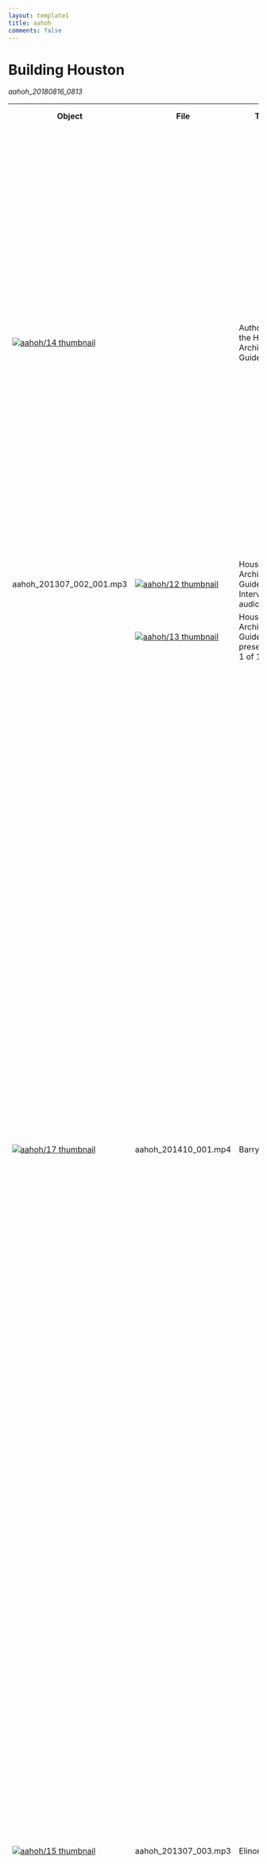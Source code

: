 ```yaml
---
layout: template1
title: aahoh
comments: false
---
```


# Building Houston
_aahoh_20180816_0813_

<table>
<tr>
<th>Object</th>
<th>File</th>
<th>Title</th>
<th>Alternate Title</th>
<th>Series Title</th>
<th>Creator</th>
<th>Contributor</th>
<th>Publisher</th>
<th>Date</th>
<th>Language</th>
<th>Description</th>
<th>Subject</th>
<th>Place</th>
<th>Time Period</th>
<th>Genre</th>
<th>Format</th>
<th>Type</th>
<th>Extent</th>
<th>Collection</th>
<th>Identifier</th>
<th>ArchivesSpace URI</th>
<th>Donor</th>
<th>Rights</th>
<th>Access Rights</th>
<th>Note</th>
</tr>
<tr>
<td><a href="http://digital.lib.uh.edu/collection/aahoh/item/14"><img src="http://digital.lib.uh.edu/contentdm/image/thumbnail/aahoh/14" alt="aahoh/14 thumbnail" /></a></td>
<td></td>
<td>Authors of the Houston Architectural Guide</td>
<td style="background-color: #e6e6e6"></td>
<td style="background-color: #e6e6e6"></td>
<td>
<ul>
<li>Fox, Stephen, 1950-</li>
<li>Moorhead, Gerald</li>
<li>Bradley, Barrie Scardino, 1945-</li>
<li>AIAH Houston</li>
<li>Minor, Craig</li>
<li>Bienvenue, Rusty</li>
</ul>
</td>
<td style="background-color: #e6e6e6"></td>
<td style="background-color: #e6e6e6"></td>
<td>2013-06-14</td>
<td>eng</td>
<td>AIA Houston's Executive Director Rusty Bienvenue hosts a conversation followed by a question and answer with the principal authors involved in publishing the 3rd Edition of the Houston Architectural Guide.</td>
<td>
<ul>
<li>Editing</li>
<li>Library materials--Digitization</li>
<li>Bookbinding</li>
<li>Photographs</li>
<li>Maps</li>
<li>Tours</li>
<li>Buildings--Texas</li>
<li>Buildings--England</li>
<li>History--Sources</li>
<li>Architectural guide mobile application</li>
<li>Missions of Espada, San Antonio</li>
<li>Research methods</li>
<li>Papademetriou, Peter C.</li>
<li>Society of Architectural Historians</li>
<li>Pevsner, Nikolaus, 1902-1983</li>
<li>Fox, Stephen, 1950-</li>
<li>Moorhead, Gerald</li>
<li>Bradley, Barrie Scardino, 1945-</li>
<li>Minor, Craig</li>
<li>Bienvenue, Rusty</li>
<li>Tempietto Zeni</li>
</ul>
</td>
<td style="background-color: #e6e6e6"></td>
<td style="background-color: #e6e6e6"></td>
<td>
<ul>
<li>interviews</li>
<li>presentation copies</li>
<li>interviews</li>
<li>presentation copies</li>
</ul>
</td>
<td style="background-color: #e6e6e6"></td>
<td>
<ul>
<li>Sound</li>
<li>Image</li>
<li>Sound</li>
<li>Image</li>
</ul>
</td>
<td style="background-color: #e6e6e6"></td>
<td>
<ul>
<li>William R. Jenkins Architecture and Art Library</li>
<li>Building Houston, An Oral History Project</li>
</ul>
</td>
<td>Authors_20130508</td>
<td style="background-color: #e6e6e6"></td>
<td style="background-color: #e6e6e6"></td>
<td>Educational use only, no other permissions given. Copyright to this resource is held by the content creator, author, artist or other entity, and is provided here for educational purposes only. It may not be reproduced or distributed in any format without written permission of the copyright owner. For more information please see UH Digital Library Fair Use policy on the UH Digital Library About page.</td>
<td style="background-color: #e6e6e6"></td>
<td style="background-color: #e6e6e6"></td>
</tr>
<tr>
<td>aahoh_201307_002_001.mp3</td>
<td><a href="http://digital.lib.uh.edu/collection/aahoh/item/14/show/12"><img src="http://digital.lib.uh.edu/contentdm/image/thumbnail/aahoh/12" alt="aahoh/12 thumbnail" /></a></td>
<td>Houston Architecural Guide Interview audio, 1 of 1</td>
<td style="background-color: #e6e6e6"></td>
<td style="background-color: #e6e6e6"></td>
<td style="background-color: #e6e6e6"></td>
<td style="background-color: #e6e6e6"></td>
<td style="background-color: #e6e6e6"></td>
<td style="background-color: #e6e6e6"></td>
<td style="background-color: #e6e6e6"></td>
<td style="background-color: #e6e6e6"></td>
<td style="background-color: #e6e6e6"></td>
<td style="background-color: #e6e6e6"></td>
<td style="background-color: #e6e6e6"></td>
<td>interviews</td>
<td style="background-color: #e6e6e6"></td>
<td>Sound</td>
<td style="background-color: #e6e6e6"></td>
<td style="background-color: #e6e6e6"></td>
<td style="background-color: #e6e6e6"></td>
<td style="background-color: #e6e6e6"></td>
<td style="background-color: #e6e6e6"></td>
<td style="background-color: #e6e6e6"></td>
<td style="background-color: #e6e6e6"></td>
<td style="background-color: #e6e6e6"></td>
</tr>
<tr>
<td></td>
<td><a href="http://digital.lib.uh.edu/collection/aahoh/item/14/show/13"><img src="http://digital.lib.uh.edu/contentdm/image/thumbnail/aahoh/13" alt="aahoh/13 thumbnail" /></a></td>
<td>Houston Architecture Guide presentation, 1 of 1</td>
<td style="background-color: #e6e6e6"></td>
<td style="background-color: #e6e6e6"></td>
<td style="background-color: #e6e6e6"></td>
<td style="background-color: #e6e6e6"></td>
<td style="background-color: #e6e6e6"></td>
<td style="background-color: #e6e6e6"></td>
<td style="background-color: #e6e6e6"></td>
<td style="background-color: #e6e6e6"></td>
<td style="background-color: #e6e6e6"></td>
<td style="background-color: #e6e6e6"></td>
<td style="background-color: #e6e6e6"></td>
<td>presentation copies</td>
<td style="background-color: #e6e6e6"></td>
<td>Image</td>
<td style="background-color: #e6e6e6"></td>
<td style="background-color: #e6e6e6"></td>
<td style="background-color: #e6e6e6"></td>
<td style="background-color: #e6e6e6"></td>
<td style="background-color: #e6e6e6"></td>
<td style="background-color: #e6e6e6"></td>
<td style="background-color: #e6e6e6"></td>
<td style="background-color: #e6e6e6"></td>
</tr>
<tr>
<td><a href="http://digital.lib.uh.edu/collection/aahoh/item/17"><img src="http://digital.lib.uh.edu/contentdm/image/thumbnail/aahoh/17" alt="aahoh/17 thumbnail" /></a></td>
<td>aahoh_201410_001.mp4</td>
<td>Barry Moore</td>
<td style="background-color: #e6e6e6"></td>
<td style="background-color: #e6e6e6"></td>
<td>
<ul>
<li>Moore, Barry, F.A.I.A.</li>
<li>Homeyer, Paul</li>
<li>AIAH Houston</li>
</ul>
</td>
<td style="background-color: #e6e6e6"></td>
<td style="background-color: #e6e6e6"></td>
<td>2014-07-04</td>
<td>eng</td>
<td>Paul Homeyer interviews Barry Moore, who discusses his career in Houston and his father, Harvin Moore.</td>
<td>
<ul>
<li>Historic preservation</li>
<li>Architecture</li>
<li>Kellum-Noble house</li>
<li>Rice Memorial Chapel</li>
<li>Education</li>
<li>Teaching</li>
<li>Moores School of Music Building</li>
<li>Hardcopy</li>
<li>InnerView Magazine</li>
<li>Houston Press</li>
<li>Houson Chronicle</li>
<li>The Orange Show</li>
<li>KIPP Public Charter Schools</li>
<li>Julia Ideson Building</li>
<li>Architecture Center</li>
<li>Houston Metropolitan Research Center</li>
<li>Moore, Harvin C., 1905-</li>
<li>Rice University. School of Architecture</li>
<li>Harris County Heritage Society</li>
<li>American Institute of Architecture</li>
<li>Peterson, Charles E. (Charles Emil), 1906-2004</li>
<li>Reeves, F. Blair, 1922-</li>
<li>Historic American Building Survey (San Francisco, Calif.)</li>
<li>Briscoe, Birdsall</li>
<li>Staub, John F., 1892-1981</li>
<li>Kamrath, Karl, 1911-1988</li>
<li>Mackie, Frederick J.</li>
<li>Rice University</li>
<li>Space Center Houston: University of Pennsylvania</li>
<li>University of California, Berkeley</li>
<li>Eckbo, Garrett</li>
<li>Barnstone, Howard</li>
<li>High School for the Performing and Visual Arts (Houston, Tex.)</li>
<li>Moores Opera Center</li>
<li>Mod, Anna</li>
<li>University of Texas Medical Branch at Galveston</li>
<li>Woodcock, David G.</li>
<li>Interior Design Association</li>
<li>Becnel, Veronica Nia Dorian (1949-1990)</li>
<li>Lloyd, Hermon</li>
<li>Lloyd & Morgan</li>
<li>Golemon, Albert</li>
<li>Barry Moore Architects</li>
<li>Denny Ray and Wines Associates</li>
<li>Ray and Hollington Architects: Denny, Ruth</li>
<li>Cavitt McKnight Weymouth Inc.</li>
<li>Cullen Performance Hall</li>
<li>Pleas Doyle Associates</li>
<li>The Mathes Group</li>
<li>Kreymer, Karol</li>
<li>Rose, Howard</li>
<li>Jennings, Richard</li>
<li>Sikes Jennings Kelly & Brewer</li>
<li>Crawford, Sam</li>
<li>Moore, Chris</li>
<li>Ortiz, Ruth</li>
<li>Furr, Jim</li>
<li>Jenninges, Sikesl Brewer, Ben</li>
</ul>
</td>
<td>
<ul>
<li>The Woodlands, Texas</li>
<li>Houston, Texas</li>
<li>Japan</li>
</ul>
</td>
<td style="background-color: #e6e6e6"></td>
<td>interviews</td>
<td style="background-color: #e6e6e6"></td>
<td>Moving Image</td>
<td style="background-color: #e6e6e6"></td>
<td>
<ul>
<li>William R. Jenkins Architecture and Art Library</li>
<li>Building Houston, An Oral History Project</li>
</ul>
</td>
<td>aahoh_201410_001</td>
<td style="background-color: #e6e6e6"></td>
<td style="background-color: #e6e6e6"></td>
<td>Educational use only, no other permissions given. Copyright to this resource is held by the content creator, author, artist or other entity, and is provided here for educational purposes only. It may not be reproduced or distributed in any format without written permission of the copyright owner. For more information please see UH Digital Library Fair Use policy on the UH Digital Library About page.</td>
<td style="background-color: #e6e6e6"></td>
<td style="background-color: #e6e6e6"></td>
</tr>
<tr>
<td><a href="http://digital.lib.uh.edu/collection/aahoh/item/15"><img src="http://digital.lib.uh.edu/contentdm/image/thumbnail/aahoh/15" alt="aahoh/15 thumbnail" /></a></td>
<td>aahoh_201307_003.mp3</td>
<td>Elinor Evans</td>
<td style="background-color: #e6e6e6"></td>
<td style="background-color: #e6e6e6"></td>
<td>
<ul>
<li>Samuels, Danny M., 1947-</li>
<li>Essinger, Catherine</li>
<li>AIAH Houston</li>
<li>Evans, Elinor</li>
</ul>
</td>
<td style="background-color: #e6e6e6"></td>
<td style="background-color: #e6e6e6"></td>
<td>2013-06-20</td>
<td>eng</td>
<td>Former Rice student Danny Sammuels interviews Elinor Evans. Evans discusses her background, teaching career, classroom technique and influences as well as her parallel career as an artist.</td>
<td>
<ul>
<li>Architecture</li>
<li>Teaching</li>
<li>Classroom management</li>
<li>Oklahoma State University</li>
<li>Chouinard Art Institute (Los Angeles, Calif.)</li>
<li>University of Illinois at Urbana-Champaign</li>
<li>Rice University</li>
<li>Caudill, William</li>
<li>Yale University</li>
<li>Albers, Josef</li>
<li>Kahn, Louis I., 1901-1974</li>
<li>Johnson, Philip, 1906-2005</li>
<li>Schorre, Charles</li>
<li>Barnstone, Howard</li>
<li>Cimarron Valley Ranch, Oklahoma</li>
<li>Glass House</li>
<li>Evans, Elinor</li>
</ul>
</td>
<td>Bartlesville, Oklahoma</td>
<td style="background-color: #e6e6e6"></td>
<td>interviews</td>
<td style="background-color: #e6e6e6"></td>
<td>Sound</td>
<td style="background-color: #e6e6e6"></td>
<td>
<ul>
<li>William R. Jenkins Architecture and Art Library</li>
<li>Building Houston, An Oral History Project</li>
</ul>
</td>
<td>Evans_20130620</td>
<td style="background-color: #e6e6e6"></td>
<td style="background-color: #e6e6e6"></td>
<td>Educational use only, no other permissions given. Copyright to this resource is held by the content creator, author, artist or other entity, and is provided here for educational purposes only. It may not be reproduced or distributed in any format without written permission of the copyright owner. For more information please see UH Digital Library Fair Use policy on the UH Digital Library About page.</td>
<td style="background-color: #e6e6e6"></td>
<td style="background-color: #e6e6e6"></td>
</tr>
<tr>
<td><a href="http://digital.lib.uh.edu/collection/aahoh/item/5"><img src="http://digital.lib.uh.edu/contentdm/image/thumbnail/aahoh/5" alt="aahoh/5 thumbnail" /></a></td>
<td></td>
<td>Eugene Aubry</td>
<td style="background-color: #e6e6e6"></td>
<td style="background-color: #e6e6e6"></td>
<td>
<ul>
<li>Aubry, Eugene, 1935-</li>
<li>Essinger, Catherine</li>
<li>AIAH Houston</li>
</ul>
</td>
<td style="background-color: #e6e6e6"></td>
<td style="background-color: #e6e6e6"></td>
<td>2012-10-30</td>
<td>eng</td>
<td>Eugene Aubry interviewed by Catherine Essinger.  Aubry discusses his influences growing up in Galveston, his architectural practice, a partnership with S. I. Morris and with Howard Barnstone, and select projects.</td>
<td>
<ul>
<li>Architecture</li>
<li>Architectural firms</li>
<li>Tin houses</li>
<li>Tin movement</li>
<li>Aubry, Eugene, 1935-</li>
<li>Essinger, Catherine</li>
<li>Rothko Chapel (Houston, Tex.)</li>
<li>Transco Tower (Houston, Tex.)</li>
<li>Clayton, Nick</li>
<li>University of Houston</li>
<li>Barnstone, Howard</li>
<li>Menil, John de</li>
<li>Menil, Dominique de</li>
<li>Morris, S. I.</li>
<li>Rice University. Media Center</li>
<li>Pei, I. M., 1917-</li>
<li>Colaco, Joseph P.</li>
<li>Mashburn, Joe</li>
<li>Cartier-Bresson, Henri, 1908-2004</li>
<li>Stoller, Ezra</li>
<li>Swan, Simone</li>
<li>Gehry, Frank O., 1929-</li>
<li>Johnson, Philip, 1906-2005</li>
<li>Rice University</li>
<li>Contemporary Arts Museum</li>
<li>Burgee, John, 1933-</li>
<li>Wortham Theater Center</li>
<li>Glassell School of Art</li>
<li>Barbara Fendrick Gallery</li>
<li>Paley, Albert</li>
<li>Holmes, Ann</li>
<li>Nevelson, Louise, 1899-1988</li>
<li>Ball High School, Galveston, Texas</li>
<li>Zwiener, Charles</li>
<li>Keeland, Burdette</li>
<li>Palmer, Don</li>
<li>Rosenburg, Adrian</li>
<li>Bolton, Preston</li>
<li>Neuhaus, Hugo</li>
<li>Manley, John</li>
<li>de Menil house</li>
<li>Bellows, Warren</li>
<li>Rice University Art Barn</li>
<li>Garrett, Pete Ed</li>
<li>Harris Co. Center for the Retarded</li>
<li>Denny Kempner House</li>
<li>Vassar Place Apartments</li>
<li>Roy Avenue Townhouses</li>
<li>Awty International School</li>
<li>Central Public Library</li>
<li>Hennington, David M.</li>
<li>Walsh, Sally</li>
<li>Julia B. Ideson Library</li>
<li>Claes Oldenburg Geometric Mouse</li>
<li>Columbia Central Library</li>
<li>Selby (Florida) Library</li>
<li>Jenkins, William (Bill)</li>
<li>Adler, Gail F.</li>
<li>Adler, Louis</li>
<li>Masterson, Harry</li>
<li>Wortham, Rusty Cizik, Robert (Bob)</li>
<li>Esperson Building</li>
<li>Daniels, Myra Janco</li>
<li>Naples Philharmonic Center for the Arts</li>
<li>Artis-Naples</li>
</ul>
</td>
<td>Galveston, Texas</td>
<td style="background-color: #e6e6e6"></td>
<td>interviews</td>
<td style="background-color: #e6e6e6"></td>
<td>Sound</td>
<td style="background-color: #e6e6e6"></td>
<td>
<ul>
<li>William R. Jenkins Architecture and Art Library</li>
<li>Building Houston, An Oral History Project</li>
</ul>
</td>
<td>Aubry_20131030</td>
<td style="background-color: #e6e6e6"></td>
<td style="background-color: #e6e6e6"></td>
<td>Educational use only, no other permissions given. Copyright to this resource is held by the content creator, author, artist or other entity, and is provided here for educational purposes only. It may not be reproduced or distributed in any format without written permission of the copyright owner. For more information please see UH Digital Library Fair Use policy on the UH Digital Library About page.</td>
<td style="background-color: #e6e6e6"></td>
<td style="background-color: #e6e6e6"></td>
</tr>
<tr>
<td>aahoh_201307_008_001.mp3</td>
<td><a href="http://digital.lib.uh.edu/collection/aahoh/item/5/show/3"><img src="http://digital.lib.uh.edu/contentdm/image/thumbnail/aahoh/3" alt="aahoh/3 thumbnail" /></a></td>
<td>Aubry audio, 1 of 2</td>
<td style="background-color: #e6e6e6"></td>
<td style="background-color: #e6e6e6"></td>
<td style="background-color: #e6e6e6"></td>
<td style="background-color: #e6e6e6"></td>
<td style="background-color: #e6e6e6"></td>
<td style="background-color: #e6e6e6"></td>
<td style="background-color: #e6e6e6"></td>
<td style="background-color: #e6e6e6"></td>
<td style="background-color: #e6e6e6"></td>
<td style="background-color: #e6e6e6"></td>
<td style="background-color: #e6e6e6"></td>
<td style="background-color: #e6e6e6"></td>
<td style="background-color: #e6e6e6"></td>
<td style="background-color: #e6e6e6"></td>
<td style="background-color: #e6e6e6"></td>
<td style="background-color: #e6e6e6"></td>
<td style="background-color: #e6e6e6"></td>
<td style="background-color: #e6e6e6"></td>
<td style="background-color: #e6e6e6"></td>
<td style="background-color: #e6e6e6"></td>
<td style="background-color: #e6e6e6"></td>
<td style="background-color: #e6e6e6"></td>
</tr>
<tr>
<td>aahoh_201307_008_002.mp3</td>
<td><a href="http://digital.lib.uh.edu/collection/aahoh/item/5/show/4"><img src="http://digital.lib.uh.edu/contentdm/image/thumbnail/aahoh/4" alt="aahoh/4 thumbnail" /></a></td>
<td>Aubry audio, 2 of 2</td>
<td style="background-color: #e6e6e6"></td>
<td style="background-color: #e6e6e6"></td>
<td style="background-color: #e6e6e6"></td>
<td style="background-color: #e6e6e6"></td>
<td style="background-color: #e6e6e6"></td>
<td style="background-color: #e6e6e6"></td>
<td style="background-color: #e6e6e6"></td>
<td style="background-color: #e6e6e6"></td>
<td style="background-color: #e6e6e6"></td>
<td style="background-color: #e6e6e6"></td>
<td style="background-color: #e6e6e6"></td>
<td style="background-color: #e6e6e6"></td>
<td style="background-color: #e6e6e6"></td>
<td style="background-color: #e6e6e6"></td>
<td style="background-color: #e6e6e6"></td>
<td style="background-color: #e6e6e6"></td>
<td style="background-color: #e6e6e6"></td>
<td style="background-color: #e6e6e6"></td>
<td style="background-color: #e6e6e6"></td>
<td style="background-color: #e6e6e6"></td>
<td style="background-color: #e6e6e6"></td>
<td style="background-color: #e6e6e6"></td>
</tr>
<tr>
<th>Object</th>
<th>File</th>
<th>Title</th>
<th>Alternate Title</th>
<th>Series Title</th>
<th>Creator</th>
<th>Contributor</th>
<th>Publisher</th>
<th>Date</th>
<th>Language</th>
<th>Description</th>
<th>Subject</th>
<th>Place</th>
<th>Time Period</th>
<th>Genre</th>
<th>Format</th>
<th>Type</th>
<th>Extent</th>
<th>Collection</th>
<th>Identifier</th>
<th>ArchivesSpace URI</th>
<th>Donor</th>
<th>Rights</th>
<th>Access Rights</th>
<th>Note</th>
</tr>
<tr>
<td><a href="http://digital.lib.uh.edu/collection/aahoh/item/6"><img src="http://digital.lib.uh.edu/contentdm/image/thumbnail/aahoh/6" alt="aahoh/6 thumbnail" /></a></td>
<td>aahoh_201307_001.mp3</td>
<td>Gerald Hines</td>
<td style="background-color: #e6e6e6"></td>
<td style="background-color: #e6e6e6"></td>
<td>
<ul>
<li>Muñoz, Jorge</li>
<li>Hines, Gerald D.</li>
<li>AIAH Houston</li>
</ul>
</td>
<td style="background-color: #e6e6e6"></td>
<td style="background-color: #e6e6e6"></td>
<td>2013-05-01</td>
<td>eng</td>
<td>Gerald Hines interviewed by Jorge Muñoz, principal partner of Muñoz and Albin Architecture and Planning. Hines discusses his background as an engineer, his career as a developer, his work with leading architects, building materials and finishes, and select development projects.</td>
<td>
<ul>
<li>Architectural firms</li>
<li>Engineering--United States</li>
<li>Buildings--Texas</li>
<li>Architecture, Postmodern</li>
<li>Tour Hines (Paris, France)</li>
<li>Texas Engineering</li>
<li>Muñoz, Jorge</li>
<li>Hines, Gerald D.</li>
<li>Burns, Arthur</li>
<li>Rolfe, Walter, 1880-1944</li>
<li>Johnson, Philip, 1906-2005</li>
<li>Graham, Bruce, 1925-2010</li>
<li>Kerr, Baine, 1946-</li>
<li>Burgee, John, 1933-</li>
<li>Marcus, Stanley, 1905-2002</li>
<li>Obata, Gyo, 1923-</li>
<li>Hellmuth, Obata & Kassabaum</li>
<li>Marcus, Stanley, 1905-2002</li>
<li>Obata, Gyo, 1923-</li>
<li>Hellmuth, Obata & Kassabaum</li>
<li>Houston Galleria (Shopping center)</li>
<li>Transco Tower (Houston, Tex.)</li>
<li>Bowen, Jack (William Jackson), 1922-2011</li>
<li>Transco Energy Company</li>
<li>Hines, Laura</li>
<li>Skidmore, Owings & Merrill</li>
<li>Taylor, Harwood</li>
<li>Neuhas and Taylor</li>
<li>Hines, Jeff</li>
<li>Hines, Trevor</li>
<li>One Shell Plaza</li>
<li>Penzoil Tower</li>
<li>Post Oak Central</li>
<li>Waterwall</li>
<li>BG Group Place, Houston, Texas</li>
<li>CityCenterDC, Washington D.C.</li>
<li>EDF Tower, Paris, France</li>
</ul>
</td>
<td style="background-color: #e6e6e6"></td>
<td style="background-color: #e6e6e6"></td>
<td>interviews</td>
<td style="background-color: #e6e6e6"></td>
<td>Sound</td>
<td style="background-color: #e6e6e6"></td>
<td>
<ul>
<li>William R. Jenkins Architecture and Art Library</li>
<li>Building Houston, An Oral History Project</li>
</ul>
</td>
<td>Hines_20130422</td>
<td style="background-color: #e6e6e6"></td>
<td style="background-color: #e6e6e6"></td>
<td>Educational use only, no other permissions given. Copyright to this resource is held by the content creator, author, artist or other entity, and is provided here for educational purposes only. It may not be reproduced or distributed in any format without written permission of the copyright owner. For more information please see UH Digital Library Fair Use policy on the UH Digital Library About page.</td>
<td style="background-color: #e6e6e6"></td>
<td style="background-color: #e6e6e6"></td>
</tr>
<tr>
<td><a href="http://digital.lib.uh.edu/collection/aahoh/item/61"><img src="http://digital.lib.uh.edu/contentdm/image/thumbnail/aahoh/61" alt="aahoh/61 thumbnail" /></a></td>
<td></td>
<td>Hermon Lloyd</td>
<td style="background-color: #e6e6e6"></td>
<td style="background-color: #e6e6e6"></td>
<td>
<ul>
<li>AIAH Houston</li>
<li>Rick, Robert</li>
</ul>
</td>
<td style="background-color: #e6e6e6"></td>
<td style="background-color: #e6e6e6"></td>
<td>1981-08-19</td>
<td>eng</td>
<td>Architect Hermon Lloyd discusses his life and career in Houston, TX. Hermon Lloyd interviewed by Robert Rick.</td>
<td>
<ul>
<li>Postmodernism</li>
<li>Rice University. School of Architecture</li>
<li>Watkin, William Ward, 1886-1952</li>
<li>Foley's (Firm)</li>
<li>Kinkaid School</li>
<li>Bowen, Alma</li>
<li>Hooten, Claude</li>
<li>Arrants, Edward B.</li>
<li>Brown, Charles Lowman</li>
<li>Harvin C. Moore & Hermon Lloyd (Firm)</li>
<li>Clifton Moore House (Lakeside Country Club building)</li>
<li>Eastern States Petroleum Company Refinery</li>
<li>Morgan, W.B.</li>
<li>Hermon Lloyd & W.B. Morgan (Firm)</li>
<li>Straus-Frank Company Building</li>
<li>Rice Stadium</li>
<li>Melrose Building</li>
<li>American General Building</li>
<li>Staus, William</li>
<li>Straus, Carol</li>
</ul>
</td>
<td>
<ul>
<li>Houston, Texas</li>
<li>Fairview Street (Houston, Tex.)</li>
<li>Montrose (Houston, Tex.)</li>
</ul>
</td>
<td style="background-color: #e6e6e6"></td>
<td>interviews</td>
<td style="background-color: #e6e6e6"></td>
<td>
<ul>
<li>Sound</li>
<li>Text</li>
</ul>
</td>
<td style="background-color: #e6e6e6"></td>
<td>
<ul>
<li>William R. Jenkins Architecture and Art Library</li>
<li>Building Houston, An Oral History Project</li>
</ul>
</td>
<td style="background-color: #e6e6e6"></td>
<td style="background-color: #e6e6e6"></td>
<td style="background-color: #e6e6e6"></td>
<td>Educational use only, no other permissions given. Copyright to this resource is held by the content creator, author, artist or other entity, and is provided here for educational purposes only. It may not be reproduced or distributed in any format without written permission of the copyright owner. For more information please see UH Digital Library Fair Use policy on the UH Digital Library About page.</td>
<td style="background-color: #e6e6e6"></td>
<td style="background-color: #e6e6e6"></td>
</tr>
<tr>
<td>aahoh_201703_002_001.mp3</td>
<td><a href="http://digital.lib.uh.edu/collection/aahoh/item/61/show/59"><img src="http://digital.lib.uh.edu/contentdm/image/thumbnail/aahoh/59" alt="aahoh/59 thumbnail" /></a></td>
<td>Lloyd audio, 1 of 1</td>
<td style="background-color: #e6e6e6"></td>
<td style="background-color: #e6e6e6"></td>
<td style="background-color: #e6e6e6"></td>
<td style="background-color: #e6e6e6"></td>
<td style="background-color: #e6e6e6"></td>
<td style="background-color: #e6e6e6"></td>
<td style="background-color: #e6e6e6"></td>
<td style="background-color: #e6e6e6"></td>
<td style="background-color: #e6e6e6"></td>
<td style="background-color: #e6e6e6"></td>
<td style="background-color: #e6e6e6"></td>
<td style="background-color: #e6e6e6"></td>
<td style="background-color: #e6e6e6"></td>
<td style="background-color: #e6e6e6"></td>
<td style="background-color: #e6e6e6"></td>
<td style="background-color: #e6e6e6"></td>
<td style="background-color: #e6e6e6"></td>
<td style="background-color: #e6e6e6"></td>
<td style="background-color: #e6e6e6"></td>
<td style="background-color: #e6e6e6"></td>
<td style="background-color: #e6e6e6"></td>
<td style="background-color: #e6e6e6"></td>
</tr>
<tr>
<td></td>
<td><a href="http://digital.lib.uh.edu/collection/aahoh/item/61/show/60"><img src="http://digital.lib.uh.edu/contentdm/image/thumbnail/aahoh/60" alt="aahoh/60 thumbnail" /></a></td>
<td>Lloyd transcript, 1 of 1</td>
<td style="background-color: #e6e6e6"></td>
<td style="background-color: #e6e6e6"></td>
<td style="background-color: #e6e6e6"></td>
<td style="background-color: #e6e6e6"></td>
<td style="background-color: #e6e6e6"></td>
<td style="background-color: #e6e6e6"></td>
<td style="background-color: #e6e6e6"></td>
<td style="background-color: #e6e6e6"></td>
<td style="background-color: #e6e6e6"></td>
<td style="background-color: #e6e6e6"></td>
<td style="background-color: #e6e6e6"></td>
<td style="background-color: #e6e6e6"></td>
<td style="background-color: #e6e6e6"></td>
<td style="background-color: #e6e6e6"></td>
<td style="background-color: #e6e6e6"></td>
<td style="background-color: #e6e6e6"></td>
<td style="background-color: #e6e6e6"></td>
<td style="background-color: #e6e6e6"></td>
<td style="background-color: #e6e6e6"></td>
<td style="background-color: #e6e6e6"></td>
<td style="background-color: #e6e6e6"></td>
<td style="background-color: #e6e6e6"></td>
</tr>
<tr>
<td><a href="http://digital.lib.uh.edu/collection/aahoh/item/16"><img src="http://digital.lib.uh.edu/contentdm/image/thumbnail/aahoh/16" alt="aahoh/16 thumbnail" /></a></td>
<td>aahoh_201411_001.mp4</td>
<td>Joe Colaco</td>
<td style="background-color: #e6e6e6"></td>
<td style="background-color: #e6e6e6"></td>
<td>
<ul>
<li>Colaco, Joseph P.</li>
<li>Cantu, Jason</li>
<li>AIAH Houston</li>
</ul>
</td>
<td style="background-color: #e6e6e6"></td>
<td style="background-color: #e6e6e6"></td>
<td>2014-11-07</td>
<td>eng</td>
<td>Jason Cantu interviews Joe Colaco, who discusses his education, his work as a sctructural engineer, especially of high rise buildings, and his work as a full professor at the University of Houston College of Architecture.</td>
<td>
<ul>
<li>John Hancock Center (Chicago, Ill.)</li>
<li>Transportation</li>
<li>One Shell Plaza Building</li>
<li>Tube in tube construction</li>
<li>Penzoil Place</li>
<li>Texas Commerce Plaza</li>
<li>J. P. Morgan Chase Building</li>
<li>University of Illinois</li>
<li>Skidmore, Owings & Merrill</li>
<li>Hines, Gerald D.</li>
<li>Johnson, Philip, 1906-2005</li>
<li>University of Houston. College of Architecture</li>
<li>Illinois Institute of Technology. College of Architecture</li>
<li>Mies van der Rohe, Ludwig, 1886-1969</li>
<li>Pei, I. M., 1917-</li>
<li>Schnitzer, Kenneth L., 1929-</li>
<li>Crow, Trammell</li>
<li>Prudential Insurance Company of America</li>
<li>Khan, Faisal</li>
</ul>
</td>
<td>
<ul>
<li>Mumbai, India</li>
<li>Houston, Texas</li>
</ul>
</td>
<td style="background-color: #e6e6e6"></td>
<td>interviews</td>
<td style="background-color: #e6e6e6"></td>
<td>Moving Image</td>
<td style="background-color: #e6e6e6"></td>
<td>
<ul>
<li>William R. Jenkins Architecture and Art Library</li>
<li>Building Houston, An Oral History Project</li>
</ul>
</td>
<td>aahoh_201411_001</td>
<td style="background-color: #e6e6e6"></td>
<td style="background-color: #e6e6e6"></td>
<td>Educational use only, no other permissions given. Copyright to this resource is held by the content creator, author, artist or other entity, and is provided here for educational purposes only. It may not be reproduced or distributed in any format without written permission of the copyright owner. For more information please see UH Digital Library Fair Use policy on the UH Digital Library About page.</td>
<td style="background-color: #e6e6e6"></td>
<td style="background-color: #e6e6e6"></td>
</tr>
<tr>
<td><a href="http://digital.lib.uh.edu/collection/aahoh/item/23"><img src="http://digital.lib.uh.edu/contentdm/image/thumbnail/aahoh/23" alt="aahoh/23 thumbnail" /></a></td>
<td></td>
<td>John F. Staub</td>
<td style="background-color: #e6e6e6"></td>
<td style="background-color: #e6e6e6"></td>
<td>
<ul>
<li>Staub, John F., 1892-1981</li>
<li>AIAH Houston</li>
<li>Rick, Robert</li>
</ul>
</td>
<td style="background-color: #e6e6e6"></td>
<td style="background-color: #e6e6e6"></td>
<td style="background-color: #e6e6e6"></td>
<td>eng</td>
<td>John Staub discusses with Robert Rick  his influences  growing up, his architectural practice with a focus on his residential work and select comercial projects.</td>
<td>
<ul>
<li>Real estate investment</li>
<li>Cullen House (Houston, Tex.)</li>
<li>Crabb House (Houston, Tex.)</li>
<li>Farish House (Shadyside, Houston, Tex.)</li>
<li>Womack House (Shadyside, Houston, Tex.)</li>
<li>Neal House (Houston, Tex.)</li>
<li>Peterkin House (Houston, Tex.)</li>
<li>Vandenberge House (Victoria, Tex.)</li>
<li>Means House (Houston, Tex.)</li>
<li>Slick House (Terrell Hills, Tex.)</li>
<li>Dudley House (Houston, Tex.)</li>
<li>Welder House (Houston, Tex.)</li>
<li>Magnolia Hill (Olmos Park, Tex.)</li>
<li>The Architecture of John F. Staub</li>
<li>Federal Office Building and U.S. Courthouse (Houston, Tex.)</li>
<li>Mr. and Mrs. Jesse H. Jones Penthouse (Lamar Hotel, Houston, Tex.)</li>
<li>Moore, Harvin C., 1905-</li>
<li>Fondren Library</li>
<li>Texas Memorial Museum</li>
<li>Houston Country Club</li>
<li>Carter, Amon Giles, 1879-1955</li>
<li>Cullen, Hugh Roy, 1881-1957</li>
<li>Lindeberg, H. T. (Harrie Thomas), 1879-</li>
<li>Hamman, John, 1879-1966</li>
<li>Jones, Jesse H. (Jesse Holman), 1874-1956</li>
<li>Neal, J. Robert (James Robert), 1894-1939</li>
<li>Cret, Paul Philippe, 1876-1945</li>
<li>Urschel, Charles F., 1890-1970</li>
<li>Junior League of Houston</li>
<li>Briscoe, Birdsall Parmenas, 1876-1971</li>
<li>Thomas, Albert, 1898-1966</li>
<li>Hedrick, Wyatt Cephas, 1888-1964</li>
<li>Staub, Anna Cornelia Fanz</li>
<li>BarberMcMurry Architects (Knoxville, TN)</li>
<li>Rather, Thomas</li>
<li>Carter, Nenetta Wiess</li>
<li>Cullen, Lillie Cranz</li>
<li>Adler, Abraham M.</li>
<li>American Institute of Architects. Gulf State District</li>
<li>American Institute of Architects. Jury of Fellows</li>
<li>University of Texas at Austin. Architecture</li>
</ul>
</td>
<td>
<ul>
<li>Houston, Texas</li>
<li>Riverside Terrace</li>
<li>Shadyside, Houston, Tex.</li>
</ul>
</td>
<td style="background-color: #e6e6e6"></td>
<td>interviews</td>
<td style="background-color: #e6e6e6"></td>
<td>Sound</td>
<td style="background-color: #e6e6e6"></td>
<td>
<ul>
<li>William R. Jenkins Architecture and Art Library</li>
<li>Building Houston, An Oral History Project</li>
</ul>
</td>
<td style="background-color: #e6e6e6"></td>
<td style="background-color: #e6e6e6"></td>
<td style="background-color: #e6e6e6"></td>
<td>Educational use only, no other permissions given. Copyright to this resource is held by the content creator, author, artist or other entity, and is provided here for educational purposes only. It may not be reproduced or distributed in any format without written permission of the copyright owner. For more information please see UH Digital Library Fair Use policy on the UH Digital Library About page.</td>
<td style="background-color: #e6e6e6"></td>
<td style="background-color: #e6e6e6"></td>
</tr>
<tr>
<td>aahoh_201502_001_001.mp3</td>
<td><a href="http://digital.lib.uh.edu/collection/aahoh/item/23/show/21"><img src="http://digital.lib.uh.edu/contentdm/image/thumbnail/aahoh/21" alt="aahoh/21 thumbnail" /></a></td>
<td>Staub audio, 1 of 2</td>
<td style="background-color: #e6e6e6"></td>
<td style="background-color: #e6e6e6"></td>
<td style="background-color: #e6e6e6"></td>
<td style="background-color: #e6e6e6"></td>
<td style="background-color: #e6e6e6"></td>
<td style="background-color: #e6e6e6"></td>
<td style="background-color: #e6e6e6"></td>
<td style="background-color: #e6e6e6"></td>
<td style="background-color: #e6e6e6"></td>
<td style="background-color: #e6e6e6"></td>
<td style="background-color: #e6e6e6"></td>
<td style="background-color: #e6e6e6"></td>
<td style="background-color: #e6e6e6"></td>
<td style="background-color: #e6e6e6"></td>
<td style="background-color: #e6e6e6"></td>
<td style="background-color: #e6e6e6"></td>
<td style="background-color: #e6e6e6"></td>
<td style="background-color: #e6e6e6"></td>
<td style="background-color: #e6e6e6"></td>
<td style="background-color: #e6e6e6"></td>
<td style="background-color: #e6e6e6"></td>
<td style="background-color: #e6e6e6"></td>
</tr>
<tr>
<td>aahoh_201502_001_002.mp3</td>
<td><a href="http://digital.lib.uh.edu/collection/aahoh/item/23/show/22"><img src="http://digital.lib.uh.edu/contentdm/image/thumbnail/aahoh/22" alt="aahoh/22 thumbnail" /></a></td>
<td>Staub audio, 2 of 2</td>
<td style="background-color: #e6e6e6"></td>
<td style="background-color: #e6e6e6"></td>
<td style="background-color: #e6e6e6"></td>
<td style="background-color: #e6e6e6"></td>
<td style="background-color: #e6e6e6"></td>
<td style="background-color: #e6e6e6"></td>
<td style="background-color: #e6e6e6"></td>
<td style="background-color: #e6e6e6"></td>
<td style="background-color: #e6e6e6"></td>
<td style="background-color: #e6e6e6"></td>
<td style="background-color: #e6e6e6"></td>
<td style="background-color: #e6e6e6"></td>
<td style="background-color: #e6e6e6"></td>
<td style="background-color: #e6e6e6"></td>
<td style="background-color: #e6e6e6"></td>
<td style="background-color: #e6e6e6"></td>
<td style="background-color: #e6e6e6"></td>
<td style="background-color: #e6e6e6"></td>
<td style="background-color: #e6e6e6"></td>
<td style="background-color: #e6e6e6"></td>
<td style="background-color: #e6e6e6"></td>
<td style="background-color: #e6e6e6"></td>
</tr>
<tr>
<td></td>
<td><a href="http://digital.lib.uh.edu/collection/aahoh/item/23/show/64"><img src="http://digital.lib.uh.edu/contentdm/image/thumbnail/aahoh/64" alt="aahoh/64 thumbnail" /></a></td>
<td>Staub transcript, 1 of 1</td>
<td style="background-color: #e6e6e6"></td>
<td style="background-color: #e6e6e6"></td>
<td style="background-color: #e6e6e6"></td>
<td style="background-color: #e6e6e6"></td>
<td style="background-color: #e6e6e6"></td>
<td style="background-color: #e6e6e6"></td>
<td style="background-color: #e6e6e6"></td>
<td style="background-color: #e6e6e6"></td>
<td style="background-color: #e6e6e6"></td>
<td style="background-color: #e6e6e6"></td>
<td style="background-color: #e6e6e6"></td>
<td style="background-color: #e6e6e6"></td>
<td style="background-color: #e6e6e6"></td>
<td style="background-color: #e6e6e6"></td>
<td style="background-color: #e6e6e6"></td>
<td style="background-color: #e6e6e6"></td>
<td style="background-color: #e6e6e6"></td>
<td style="background-color: #e6e6e6"></td>
<td style="background-color: #e6e6e6"></td>
<td style="background-color: #e6e6e6"></td>
<td style="background-color: #e6e6e6"></td>
<td style="background-color: #e6e6e6"></td>
</tr>
<tr>
<td><a href="http://digital.lib.uh.edu/collection/aahoh/item/24"><img src="http://digital.lib.uh.edu/contentdm/image/thumbnail/aahoh/24" alt="aahoh/24 thumbnail" /></a></td>
<td>aahoh_201512_002.mp4</td>
<td>John Paukune</td>
<td style="background-color: #e6e6e6"></td>
<td style="background-color: #e6e6e6"></td>
<td>
<ul>
<li>Paukune, John</li>
<li>Goelzer, Kerry</li>
</ul>
</td>
<td style="background-color: #e6e6e6"></td>
<td style="background-color: #e6e6e6"></td>
<td>2015-06-26</td>
<td>eng</td>
<td>John Paukune discusses with Kerry Goelzer his architectural career, with major emphasis on the construction of the Astrodome.</td>
<td>
<ul>
<li>Astrodome (Houston, Tex.)</li>
<li>Structural design</li>
<li>Tellurometer</li>
<li>Ventilation</li>
<li>Shea Stadium (New York, N.Y.)</li>
<li>Daylighting</li>
<li>Synthetic sporting surfaces</li>
<li>Architectural acoustics</li>
<li>Construction industry--Management</li>
<li>Wilson Morris Crain and Anderson (Firm)</li>
<li>Hermon Lloyd & W.B. Morgan</li>
<li>The Astrodome: Building an American Spectacle</li>
<li>Moore, Walter P.</li>
<li>Rice University. School of Architecture</li>
<li>Hofheinz, Roy, 1912-1982</li>
<li>Houston Astros (Baseball team)</li>
<li>Houston Lighting & Power Company</li>
<li>Colaco, Joseph P.</li>
<li>Smith, Tal</li>
<li>Hedrick, Wyatt Cephas</li>
<li>Anderson, Ralph Alexander, Jr., 1923-1990</li>
<li>Paukune, John</li>
<li>Morris, S.I.</li>
<li>Wilson, F. Talbot</li>
<li>Crain, Bluford Walter, Jr.</li>
<li>Jones, Arthur Evans</li>
<li>Minchew, Robert J.</li>
<li>Naman, I.A.</li>
<li>George, Eugene</li>
</ul>
</td>
<td style="background-color: #e6e6e6"></td>
<td style="background-color: #e6e6e6"></td>
<td>interviews</td>
<td style="background-color: #e6e6e6"></td>
<td>Moving Image</td>
<td style="background-color: #e6e6e6"></td>
<td>
<ul>
<li>William R. Jenkins Architecture and Art Library</li>
<li>Building Houston, An Oral History Project</li>
</ul>
</td>
<td style="background-color: #e6e6e6"></td>
<td style="background-color: #e6e6e6"></td>
<td style="background-color: #e6e6e6"></td>
<td>Educational use only, no other permissions given. Copyright to this resource is held by the content creator, author, artist or other entity, and is provided here for educational purposes only. It may not be reproduced or distributed in any format without written permission of the copyright owner. For more information please see UH Digital Library Fair Use policy on the UH Digital Library About page.</td>
<td style="background-color: #e6e6e6"></td>
<td style="background-color: #e6e6e6"></td>
</tr>
<tr>
<th>Object</th>
<th>File</th>
<th>Title</th>
<th>Alternate Title</th>
<th>Series Title</th>
<th>Creator</th>
<th>Contributor</th>
<th>Publisher</th>
<th>Date</th>
<th>Language</th>
<th>Description</th>
<th>Subject</th>
<th>Place</th>
<th>Time Period</th>
<th>Genre</th>
<th>Format</th>
<th>Type</th>
<th>Extent</th>
<th>Collection</th>
<th>Identifier</th>
<th>ArchivesSpace URI</th>
<th>Donor</th>
<th>Rights</th>
<th>Access Rights</th>
<th>Note</th>
</tr>
<tr>
<td><a href="http://digital.lib.uh.edu/collection/aahoh/item/2"><img src="http://digital.lib.uh.edu/contentdm/image/thumbnail/aahoh/2" alt="aahoh/2 thumbnail" /></a></td>
<td></td>
<td>John Zemanek</td>
<td style="background-color: #e6e6e6"></td>
<td style="background-color: #e6e6e6"></td>
<td>
<ul>
<li>Zemanek, John</li>
<li>Peters, Patrick</li>
<li>Essinger, Catherine</li>
<li>AIAH Houston</li>
</ul>
</td>
<td style="background-color: #e6e6e6"></td>
<td style="background-color: #e6e6e6"></td>
<td>2013-05-20</td>
<td>eng</td>
<td>
<ul>
<li>John Zemanek interviewed by Patrick Peters and Catherine Essinger. Zemanek discusses his background. He mentions his residences at Pierce and Pierce</li>
<li>1723 Colquitt Street.</li>
<li>1117 Peden Street</li>
<li>and the corner of Bomar and Van Buren Street.</li>
</ul>
</td>
<td>
<ul>
<li>Architecture</li>
<li>Buildings--Texas</li>
<li>World War, 1939-1945</li>
<li>Korean War, 1950-1953</li>
<li>Astrodome (Houston, Tex.)</li>
<li>Architectural firms</li>
<li>Lend-Lease Act</li>
<li>Texas Society of Architects Award</li>
<li>Foley's Department Store Building, 1110 Main Street, Houston, Texas</li>
<li>Houston Lighting and Power Building</li>
<li>Progressive Architecture Magazine</li>
<li>Three H Service Center</li>
<li>Bordersville Center</li>
<li>Hope Youth Center</li>
<li>Design with Climate</li>
<li>Texas A & M University</li>
<li>University of Texas</li>
<li>Harvard University</li>
<li>Raymond, Antonin, 1888-1976</li>
<li>Perkins, G. Holmes (George Holmes)</li>
<li>Franzheim, Kenneth, 1890-1959</li>
<li>University of Houston</li>
<li>Wright, Frank Lloyd, 1867-1959</li>
<li>Caudill, William Wayne</li>
<li>Olgyay, Victor, 1910-</li>
<li>Zemanek, John</li>
<li>Peters, Patrick</li>
<li>Essinger, Catherine</li>
<li>Hermon Lloyd and W. B. Morgan</li>
<li>Buxton, Fred</li>
<li>Wilson, Morris, and Crane</li>
</ul>
</td>
<td>Karachi, Pakistan</td>
<td style="background-color: #e6e6e6"></td>
<td>interviews</td>
<td style="background-color: #e6e6e6"></td>
<td>Sound</td>
<td style="background-color: #e6e6e6"></td>
<td>
<ul>
<li>William R. Jenkins Architecture and Art Library</li>
<li>Building Houston, An Oral History Project</li>
</ul>
</td>
<td>Zemanek_20130520</td>
<td style="background-color: #e6e6e6"></td>
<td style="background-color: #e6e6e6"></td>
<td>Educational use only, no other permissions given. Copyright to this resource is held by the content creator, author, artist or other entity, and is provided here for educational purposes only. It may not be reproduced or distributed in any format without written permission of the copyright owner. For more information please see UH Digital Library Fair Use policy on the UH Digital Library About page.</td>
<td style="background-color: #e6e6e6"></td>
<td style="background-color: #e6e6e6"></td>
</tr>
<tr>
<td>aahoh_201307_004_001.mp3</td>
<td><a href="http://digital.lib.uh.edu/collection/aahoh/item/2/show/0"><img src="http://digital.lib.uh.edu/contentdm/image/thumbnail/aahoh/0" alt="aahoh/0 thumbnail" /></a></td>
<td>Zemanek audio, 1 of 2</td>
<td style="background-color: #e6e6e6"></td>
<td style="background-color: #e6e6e6"></td>
<td style="background-color: #e6e6e6"></td>
<td style="background-color: #e6e6e6"></td>
<td style="background-color: #e6e6e6"></td>
<td style="background-color: #e6e6e6"></td>
<td style="background-color: #e6e6e6"></td>
<td style="background-color: #e6e6e6"></td>
<td style="background-color: #e6e6e6"></td>
<td style="background-color: #e6e6e6"></td>
<td style="background-color: #e6e6e6"></td>
<td style="background-color: #e6e6e6"></td>
<td style="background-color: #e6e6e6"></td>
<td style="background-color: #e6e6e6"></td>
<td style="background-color: #e6e6e6"></td>
<td style="background-color: #e6e6e6"></td>
<td style="background-color: #e6e6e6"></td>
<td style="background-color: #e6e6e6"></td>
<td style="background-color: #e6e6e6"></td>
<td style="background-color: #e6e6e6"></td>
<td style="background-color: #e6e6e6"></td>
<td style="background-color: #e6e6e6"></td>
</tr>
<tr>
<td>aahoh_201307_004_002.mp3</td>
<td><a href="http://digital.lib.uh.edu/collection/aahoh/item/2/show/1"><img src="http://digital.lib.uh.edu/contentdm/image/thumbnail/aahoh/1" alt="aahoh/1 thumbnail" /></a></td>
<td>Zemanek audio, 2 of 2</td>
<td style="background-color: #e6e6e6"></td>
<td style="background-color: #e6e6e6"></td>
<td style="background-color: #e6e6e6"></td>
<td style="background-color: #e6e6e6"></td>
<td style="background-color: #e6e6e6"></td>
<td style="background-color: #e6e6e6"></td>
<td style="background-color: #e6e6e6"></td>
<td style="background-color: #e6e6e6"></td>
<td style="background-color: #e6e6e6"></td>
<td style="background-color: #e6e6e6"></td>
<td style="background-color: #e6e6e6"></td>
<td style="background-color: #e6e6e6"></td>
<td style="background-color: #e6e6e6"></td>
<td style="background-color: #e6e6e6"></td>
<td style="background-color: #e6e6e6"></td>
<td style="background-color: #e6e6e6"></td>
<td style="background-color: #e6e6e6"></td>
<td style="background-color: #e6e6e6"></td>
<td style="background-color: #e6e6e6"></td>
<td style="background-color: #e6e6e6"></td>
<td style="background-color: #e6e6e6"></td>
<td style="background-color: #e6e6e6"></td>
</tr>
<tr>
<td><a href="http://digital.lib.uh.edu/collection/aahoh/item/26"><img src="http://digital.lib.uh.edu/contentdm/image/thumbnail/aahoh/26" alt="aahoh/26 thumbnail" /></a></td>
<td>aahoh_201512_002.mp4</td>
<td>Joseph Mashburn</td>
<td style="background-color: #e6e6e6"></td>
<td style="background-color: #e6e6e6"></td>
<td>
<ul>
<li>Mashburn, Joe</li>
<li>Mod, Anna</li>
</ul>
</td>
<td style="background-color: #e6e6e6"></td>
<td style="background-color: #e6e6e6"></td>
<td>2015-06-25</td>
<td>eng</td>
<td>Joseph Mashburn discusses with Anna Mod his background, personal interests, professional practice and teaching.</td>
<td>
<ul>
<li>Student movements</li>
<li>Glass House (New Canaan, Conn.)</li>
<li>Architecture -- Study and teaching</li>
<li>Design</li>
<li>Career development</li>
<li>Architectural practice</li>
<li>Architecture -- Europe</li>
<li>Building X (University of Houston)</li>
<li>University of Houston.  College of Architecture. Honors Studio</li>
<li>Texas A&M University.  College of Architecture.  Graduate Design Program</li>
<li>Architecture -- Australia</li>
<li>South Coast Group</li>
<li>Margaret Austin Center (Chappell Hill, Tex.)</li>
<li>Long Skinny House With A Kink In It (College Station, Tex.)</li>
<li>University of Houston.  College of Architecture Building</li>
<li>Blueprint Ball</li>
<li>University of Houston  College of Architecture Hall of Fame</li>
<li>50 from 50</li>
<li>Mashburn, Joe</li>
<li>University of Houston. College of Architecture</li>
<li>Zemanek, John</li>
<li>Barnstone, Howard</li>
<li>Barthelme, Donald, 1907-1996</li>
<li>Jenkins, W. R. (William Robert), 1927-2015</li>
<li>Lord, Chip</li>
<li>Ant Farm (Design group)</li>
<li>Hodgetts, Craig</li>
<li>Virginia Polytechnic Institute and State University. School of Architecture + Design</li>
<li>Curtin University</li>
<li>Webb, Bruce, 1941-</li>
<li>Bohuslav, Dwayne G. (Dwayne Gregory)</li>
<li>Hadid, Zaha</li>
<li>Lovett, Lyle</li>
<li>Timme, Robert H.</li>
<li>American Institute of Architects. College of Fellows</li>
<li>Westbury (Houston, TX)</li>
<li>Keeland, Burdette</li>
<li>Johnson, Philip</li>
<li>Michels, Doug</li>
<li>Mashburn, Julia S.</li>
<li>Brune, Geoffrey</li>
<li>Hertzburger, Herman</li>
</ul>
</td>
<td style="background-color: #e6e6e6"></td>
<td style="background-color: #e6e6e6"></td>
<td>interviews</td>
<td style="background-color: #e6e6e6"></td>
<td>Moving Image</td>
<td style="background-color: #e6e6e6"></td>
<td>
<ul>
<li>William R. Jenkins Architecture and Art Library</li>
<li>Building Houston, An Oral History Project</li>
</ul>
</td>
<td style="background-color: #e6e6e6"></td>
<td style="background-color: #e6e6e6"></td>
<td style="background-color: #e6e6e6"></td>
<td>Educational use only, no other permissions given. Copyright to this resource is held by the content creator, author, artist or other entity, and is provided here for educational purposes only. It may not be reproduced or distributed in any format without written permission of the copyright owner. For more information please see UH Digital Library Fair Use policy on the UH Digital Library About page.</td>
<td style="background-color: #e6e6e6"></td>
<td style="background-color: #e6e6e6"></td>
</tr>
<tr>
<td><a href="http://digital.lib.uh.edu/collection/aahoh/item/42"><img src="http://digital.lib.uh.edu/contentdm/image/thumbnail/aahoh/42" alt="aahoh/42 thumbnail" /></a></td>
<td></td>
<td>Milton McGinty</td>
<td style="background-color: #e6e6e6"></td>
<td style="background-color: #e6e6e6"></td>
<td>
<ul>
<li>AIAH Houston</li>
<li>Rick, Robert</li>
</ul>
</td>
<td style="background-color: #e6e6e6"></td>
<td style="background-color: #e6e6e6"></td>
<td>1981-06-01</td>
<td>eng</td>
<td>Milton McGinty interviewed by Robert Rick.</td>
<td>
<ul>
<li>Urban transportation</li>
<li>City planning</li>
<li>Zoning law</li>
<li>Rice University. School of Architecture</li>
<li>Methodist Hospital (Houston, Tex.)</li>
<li>Houston City Planning Commission</li>
<li>Sullivan, Maurice Joseph, 1884-1961</li>
<li>McGinty, Milton B., Jr.</li>
<li>Dixon, Sam H., Jr.</li>
<li>St. Joseph Hospital Nurses' Home</li>
<li>Staub & Rather</li>
<li>Nunn, Stayton</li>
<li>Stayton Nunn-Milton McGinty (firm)</li>
<li>Rice Stadium</li>
<li>Humble Oil & Refining Co.</li>
<li>McGinty, B. Burke</li>
<li>McGinty, John M.</li>
<li>McGinty, Milton B., Jr.</li>
<li>Hooten, Claude</li>
<li>Campbell, J. I.</li>
</ul>
</td>
<td>Houston, Texas</td>
<td style="background-color: #e6e6e6"></td>
<td>interviews</td>
<td style="background-color: #e6e6e6"></td>
<td>
<ul>
<li>Sound</li>
<li>Text</li>
</ul>
</td>
<td style="background-color: #e6e6e6"></td>
<td>
<ul>
<li>William R. Jenkins Architecture and Art Library</li>
<li>Building Houston, An Oral History Project</li>
</ul>
</td>
<td style="background-color: #e6e6e6"></td>
<td style="background-color: #e6e6e6"></td>
<td style="background-color: #e6e6e6"></td>
<td>Educational use only, no other permissions given. Copyright to this resource is held by the content creator, author, artist or other entity, and is provided here for educational purposes only. It may not be reproduced or distributed in any format without written permission of the copyright owner. For more information please see UH Digital Library Fair Use policy on the UH Digital Library About page.</td>
<td style="background-color: #e6e6e6"></td>
<td style="background-color: #e6e6e6"></td>
</tr>
<tr>
<td>aahoh_201703_001_001.mp3</td>
<td><a href="http://digital.lib.uh.edu/collection/aahoh/item/42/show/40"><img src="http://digital.lib.uh.edu/contentdm/image/thumbnail/aahoh/40" alt="aahoh/40 thumbnail" /></a></td>
<td>McGinty audio, 1 of 1</td>
<td style="background-color: #e6e6e6"></td>
<td style="background-color: #e6e6e6"></td>
<td style="background-color: #e6e6e6"></td>
<td style="background-color: #e6e6e6"></td>
<td style="background-color: #e6e6e6"></td>
<td style="background-color: #e6e6e6"></td>
<td style="background-color: #e6e6e6"></td>
<td style="background-color: #e6e6e6"></td>
<td style="background-color: #e6e6e6"></td>
<td style="background-color: #e6e6e6"></td>
<td style="background-color: #e6e6e6"></td>
<td style="background-color: #e6e6e6"></td>
<td style="background-color: #e6e6e6"></td>
<td style="background-color: #e6e6e6"></td>
<td style="background-color: #e6e6e6"></td>
<td style="background-color: #e6e6e6"></td>
<td style="background-color: #e6e6e6"></td>
<td style="background-color: #e6e6e6"></td>
<td style="background-color: #e6e6e6"></td>
<td style="background-color: #e6e6e6"></td>
<td style="background-color: #e6e6e6"></td>
<td style="background-color: #e6e6e6"></td>
</tr>
<tr>
<td></td>
<td><a href="http://digital.lib.uh.edu/collection/aahoh/item/42/show/41"><img src="http://digital.lib.uh.edu/contentdm/image/thumbnail/aahoh/41" alt="aahoh/41 thumbnail" /></a></td>
<td>McGinty transcript, 1 of 1</td>
<td style="background-color: #e6e6e6"></td>
<td style="background-color: #e6e6e6"></td>
<td style="background-color: #e6e6e6"></td>
<td style="background-color: #e6e6e6"></td>
<td style="background-color: #e6e6e6"></td>
<td style="background-color: #e6e6e6"></td>
<td style="background-color: #e6e6e6"></td>
<td style="background-color: #e6e6e6"></td>
<td style="background-color: #e6e6e6"></td>
<td style="background-color: #e6e6e6"></td>
<td style="background-color: #e6e6e6"></td>
<td style="background-color: #e6e6e6"></td>
<td style="background-color: #e6e6e6"></td>
<td style="background-color: #e6e6e6"></td>
<td style="background-color: #e6e6e6"></td>
<td style="background-color: #e6e6e6"></td>
<td style="background-color: #e6e6e6"></td>
<td style="background-color: #e6e6e6"></td>
<td style="background-color: #e6e6e6"></td>
<td style="background-color: #e6e6e6"></td>
<td style="background-color: #e6e6e6"></td>
<td style="background-color: #e6e6e6"></td>
</tr>
<tr>
<td><a href="http://digital.lib.uh.edu/collection/aahoh/item/25"><img src="http://digital.lib.uh.edu/contentdm/image/thumbnail/aahoh/25" alt="aahoh/25 thumbnail" /></a></td>
<td>aahoh_201512_001.mp4</td>
<td>Raymond Brochstein</td>
<td style="background-color: #e6e6e6"></td>
<td style="background-color: #e6e6e6"></td>
<td>
<ul>
<li>Brochstein, Raymond</li>
<li>Bucek, David</li>
</ul>
</td>
<td style="background-color: #e6e6e6"></td>
<td style="background-color: #e6e6e6"></td>
<td>2015-06-26</td>
<td>eng</td>
<td>Raymond Brochstein discusses the history of his family, business, Rice University campus architecture, and the City of Houston's built environment.</td>
<td>
<ul>
<li>Building materials</li>
<li>Building, Wooden</li>
<li>Farnsworth House (Plano, Ill.)</li>
<li>Human geography</li>
<li>City planning</li>
<li>Historic buildings</li>
<li>Architecture--Conservation and restoration</li>
<li>Astrodome (Houston, Tex.)</li>
<li>Kendall/Heaton Associates</li>
<li>Brochsteins (Corp name)</li>
<li>Skimore, Owings & Merrill</li>
<li>Primavera wood</li>
<li>Lovett Hall (Rice University)</li>
<li>Brochsteins Building (Houston, Tex.)</li>
<li>Anderson Hall (Rice University)</li>
<li>Cullinen Hall (Museum of Fine Arts, Houston)</li>
<li>Brown Pavilion (Museum of Fine Arts, Houston)</li>
<li>One City Centre building (Houston, Tex.)</li>
<li>Wilson, Morris, and Crane</li>
<li>Houston Fire Alarm Building (Houston, Tex.)</li>
<li>Sears Building (Houston, Tex.)</li>
<li>Rice University -- Buildings</li>
<li>Rice Stadium (Rice University)</li>
<li>Brockman Hall for Physics (Rice University)</li>
<li>Weiss College Master's House (Rice University)</li>
<li>Brochstein Pavilion (Rice University)</li>
<li>The Office of James Burnett, Thomas Phifer & Partners</li>
<li>University of St. Thomas - Buildings</li>
<li>Architecture - Texas - Houston</li>
<li>Suburbs - Texas - Houston</li>
<li>Cities and towns - Growth - Social Aspects - Texas - Houston</li>
<li>Amon Carter Museum of American Art</li>
<li>Fort Worth National Bank</li>
<li>Roth, Emery, 1871-1948</li>
<li>Hines, Gerald D.</li>
<li>Baker & Botts</li>
<li>J. Paul Getty Museum</li>
<li>Wright, Frank Lloyd, 1867-1959</li>
<li>Fondren Library</li>
<li>Bunshaft, Gordon, 1909-1990</li>
<li>MacKie and Kamrath</li>
<li>University of Texas M.D. Anderson Cancer Center</li>
<li>Phifer, Thomas</li>
<li>Penzoil Place</li>
<li>Todd, Anderson</li>
<li>Brochstein, Isaac</li>
<li>Brochstein, Deborah</li>
<li>Johnson, Philip</li>
<li>Morris, S.I.</li>
<li>Meier, Richard</li>
<li>Arner, Theodore F.</li>
<li>Turrell, James</li>
<li>Walsh, Sally</li>
</ul>
</td>
<td>Montrose Boulevard (Houston, Tex.)</td>
<td style="background-color: #e6e6e6"></td>
<td>interviews</td>
<td style="background-color: #e6e6e6"></td>
<td>Moving Image</td>
<td style="background-color: #e6e6e6"></td>
<td>
<ul>
<li>William R. Jenkins Architecture and Art Library</li>
<li>Building Houston, An Oral History Project</li>
</ul>
</td>
<td style="background-color: #e6e6e6"></td>
<td style="background-color: #e6e6e6"></td>
<td style="background-color: #e6e6e6"></td>
<td>Educational use only, no other permissions given. Copyright to this resource is held by the content creator, author, artist or other entity, and is provided here for educational purposes only. It may not be reproduced or distributed in any format without written permission of the copyright owner. For more information please see UH Digital Library Fair Use policy on the UH Digital Library About page.</td>
<td style="background-color: #e6e6e6"></td>
<td style="background-color: #e6e6e6"></td>
</tr>
<tr>
<td><a href="http://digital.lib.uh.edu/collection/aahoh/item/20"><img src="http://digital.lib.uh.edu/contentdm/image/thumbnail/aahoh/20" alt="aahoh/20 thumbnail" /></a></td>
<td></td>
<td>Stayton and Ila Nunn</td>
<td style="background-color: #e6e6e6"></td>
<td style="background-color: #e6e6e6"></td>
<td>
<ul>
<li>AIAH Houston</li>
<li>Rick, Robert</li>
<li>Nunn, Addison Stayton, Sr.</li>
<li>Nunn, Ila Brown</li>
</ul>
</td>
<td style="background-color: #e6e6e6"></td>
<td style="background-color: #e6e6e6"></td>
<td>1980-10-15</td>
<td>eng</td>
<td>Stayton Nunn, along with his wife Ila Brown Nunn discusses his background, professional practice, and teaching with Robert Rick.</td>
<td>
<ul>
<li>Women architects</li>
<li>Trinity University (San Antonio, Tex.)</li>
<li>Rice University. School of Architecture</li>
<li>Watkin, William Ward, 1886-1952</li>
<li>Museum of Fine Arts, Houston</li>
<li>Cannady, William</li>
<li>Hines, Gerald D.</li>
<li>Staub, John Fanz (1892–1981)</li>
<li>Brown, Charles Lowman</li>
<li>Rice University. College of Architecture. Class of 1921</li>
<li>United Brotherhood of Carpenters</li>
<li>Baker, James Addison, Jr.</li>
<li>Sewall, Cleveland</li>
<li>Sewall, Blanche Harding</li>
<li>Rice University. Drama Club</li>
<li>YWCA (Galveston, Tex.)</li>
<li>Rice University.Chemistry Building</li>
<li>Hopper, Thomas T., Jr.</li>
<li>Robinson, Walter Aubrey</li>
<li>Winston, Oliver</li>
<li>McGinty, Milton</li>
<li>Pierce, Abel B.</li>
<li>Kiefner, Charles Harold</li>
<li>Alexander, Woodrow W.</li>
<li>Miller, Tom Poke</li>
<li>Nunn, Stayton, Jr.</li>
<li>Ulbrict, Herb</li>
<li>Fitz Patrick, Thomas</li>
<li>Hooten, Claude E.</li>
<li>Byrd, James Cozby</li>
<li>Ulbrict, Martha</li>
<li>Green Masque Players</li>
<li>Weber's Iron Works</li>
<li>Berger Iron Works</li>
</ul>
</td>
<td>
<ul>
<li>River Oaks</li>
<li>Broadacres, Houston, Tex.</li>
<li>Scanlan Building, Houston, Tex.</li>
<li>Cleveland Sewall House</li>
<li>Cohen House, Houston, Tex.</li>
<li>Southwestern Drug Company Building, Houston, Tex.</li>
<li>Cuney Homes, Houston, Tex.</li>
<li>Kelly Courts, Houston, Tex.</li>
</ul>
</td>
<td style="background-color: #e6e6e6"></td>
<td>interviews</td>
<td style="background-color: #e6e6e6"></td>
<td>Sound</td>
<td style="background-color: #e6e6e6"></td>
<td>
<ul>
<li>William R. Jenkins Architecture and Art Library</li>
<li>Building Houston, An Oral History Project</li>
</ul>
</td>
<td style="background-color: #e6e6e6"></td>
<td style="background-color: #e6e6e6"></td>
<td style="background-color: #e6e6e6"></td>
<td>Educational use only, no other permissions given. Copyright to this resource is held by the content creator, author, artist or other entity, and is provided here for educational purposes only. It may not be reproduced or distributed in any format without written permission of the copyright owner. For more information please see UH Digital Library Fair Use policy on the UH Digital Library About page.</td>
<td style="background-color: #e6e6e6"></td>
<td style="background-color: #e6e6e6"></td>
</tr>
<tr>
<td>aahoh_201501_001_001.mp3</td>
<td><a href="http://digital.lib.uh.edu/collection/aahoh/item/20/show/18"><img src="http://digital.lib.uh.edu/contentdm/image/thumbnail/aahoh/18" alt="aahoh/18 thumbnail" /></a></td>
<td>Nunn audio, 1 of 2</td>
<td style="background-color: #e6e6e6"></td>
<td style="background-color: #e6e6e6"></td>
<td style="background-color: #e6e6e6"></td>
<td style="background-color: #e6e6e6"></td>
<td style="background-color: #e6e6e6"></td>
<td style="background-color: #e6e6e6"></td>
<td style="background-color: #e6e6e6"></td>
<td style="background-color: #e6e6e6"></td>
<td style="background-color: #e6e6e6"></td>
<td style="background-color: #e6e6e6"></td>
<td style="background-color: #e6e6e6"></td>
<td style="background-color: #e6e6e6"></td>
<td style="background-color: #e6e6e6"></td>
<td style="background-color: #e6e6e6"></td>
<td style="background-color: #e6e6e6"></td>
<td style="background-color: #e6e6e6"></td>
<td style="background-color: #e6e6e6"></td>
<td style="background-color: #e6e6e6"></td>
<td style="background-color: #e6e6e6"></td>
<td style="background-color: #e6e6e6"></td>
<td style="background-color: #e6e6e6"></td>
<td style="background-color: #e6e6e6"></td>
</tr>
<tr>
<td>aahoh_201501_001_002.mp3</td>
<td><a href="http://digital.lib.uh.edu/collection/aahoh/item/20/show/19"><img src="http://digital.lib.uh.edu/contentdm/image/thumbnail/aahoh/19" alt="aahoh/19 thumbnail" /></a></td>
<td>Nunn audio, 2 of 2</td>
<td style="background-color: #e6e6e6"></td>
<td style="background-color: #e6e6e6"></td>
<td style="background-color: #e6e6e6"></td>
<td style="background-color: #e6e6e6"></td>
<td style="background-color: #e6e6e6"></td>
<td style="background-color: #e6e6e6"></td>
<td style="background-color: #e6e6e6"></td>
<td style="background-color: #e6e6e6"></td>
<td style="background-color: #e6e6e6"></td>
<td style="background-color: #e6e6e6"></td>
<td style="background-color: #e6e6e6"></td>
<td style="background-color: #e6e6e6"></td>
<td style="background-color: #e6e6e6"></td>
<td style="background-color: #e6e6e6"></td>
<td style="background-color: #e6e6e6"></td>
<td style="background-color: #e6e6e6"></td>
<td style="background-color: #e6e6e6"></td>
<td style="background-color: #e6e6e6"></td>
<td style="background-color: #e6e6e6"></td>
<td style="background-color: #e6e6e6"></td>
<td style="background-color: #e6e6e6"></td>
<td style="background-color: #e6e6e6"></td>
</tr>
<tr>
<td>aahoh_201501_001_003.pdf</td>
<td><a href="http://digital.lib.uh.edu/collection/aahoh/item/20/show/65"><img src="http://digital.lib.uh.edu/contentdm/image/thumbnail/aahoh/65" alt="aahoh/65 thumbnail" /></a></td>
<td>Nunn transcript, 1 of 1</td>
<td style="background-color: #e6e6e6"></td>
<td style="background-color: #e6e6e6"></td>
<td style="background-color: #e6e6e6"></td>
<td style="background-color: #e6e6e6"></td>
<td style="background-color: #e6e6e6"></td>
<td style="background-color: #e6e6e6"></td>
<td style="background-color: #e6e6e6"></td>
<td style="background-color: #e6e6e6"></td>
<td style="background-color: #e6e6e6"></td>
<td style="background-color: #e6e6e6"></td>
<td style="background-color: #e6e6e6"></td>
<td style="background-color: #e6e6e6"></td>
<td style="background-color: #e6e6e6"></td>
<td style="background-color: #e6e6e6"></td>
<td style="background-color: #e6e6e6"></td>
<td style="background-color: #e6e6e6"></td>
<td style="background-color: #e6e6e6"></td>
<td style="background-color: #e6e6e6"></td>
<td style="background-color: #e6e6e6"></td>
<td style="background-color: #e6e6e6"></td>
<td style="background-color: #e6e6e6"></td>
<td style="background-color: #e6e6e6"></td>
</tr>
<tr>
<th>Object</th>
<th>File</th>
<th>Title</th>
<th>Alternate Title</th>
<th>Series Title</th>
<th>Creator</th>
<th>Contributor</th>
<th>Publisher</th>
<th>Date</th>
<th>Language</th>
<th>Description</th>
<th>Subject</th>
<th>Place</th>
<th>Time Period</th>
<th>Genre</th>
<th>Format</th>
<th>Type</th>
<th>Extent</th>
<th>Collection</th>
<th>Identifier</th>
<th>ArchivesSpace URI</th>
<th>Donor</th>
<th>Rights</th>
<th>Access Rights</th>
<th>Note</th>
</tr>
<tr>
<td><a href="http://digital.lib.uh.edu/collection/aahoh/item/62"><img src="http://digital.lib.uh.edu/contentdm/image/thumbnail/aahoh/62" alt="aahoh/62 thumbnail" /></a></td>
<td></td>
<td>William T. Cannady</td>
<td style="background-color: #e6e6e6"></td>
<td style="background-color: #e6e6e6"></td>
<td>
<ul>
<li>Grenader, Nonya</li>
<li>AIAH Houston</li>
</ul>
</td>
<td style="background-color: #e6e6e6"></td>
<td style="background-color: #e6e6e6"></td>
<td>2016-04-04</td>
<td>eng</td>
<td>William T. Cannady discusses his life, emphasizing his career as an architect and educator. William T. Cannady interviewed by Nonya Grenader.</td>
<td>
<ul>
<li>Group work in architecture</li>
<li>Architectural practice</li>
<li>Architecture</li>
<li>Rice Design Fete IV</li>
<li>New Schools for New Towns : a Project Sponsored by Educational Facilities Laboratories [of the] Rice Design Fete IV</li>
<li>The Things They've Done : a Book About the Careers of Selected Graduates of the Rice University School of Architecture</li>
<li>Airport Architects</li>
<li>Goodyear Blimp</li>
<li>Rice University, Parking Study</li>
<li>Rice University. School of Architecture</li>
<li>Educational Facilities Laboratories</li>
<li>Caudill, William Wayne</li>
<li>Scott Brown, Denise</li>
<li>Timme, Robert H.</li>
<li>Sert, José Luis, 1902-1983</li>
<li>Ciampi, Mario J. (Mario Joseph), 1907-2006</li>
<li>Wurster, William Wilson</li>
<li>George Bush Intercontinental Airport (Houston, Tex.)</li>
<li>Welch, Louie</li>
<li>Thomsen, Charles B.</li>
<li>St. Barnabas Church (Fredericksburg, Tex.)</li>
<li>Pierce, George F. (George Foster), 1811-1884</li>
<li>Rice Design Alliance (Houston, Tex.)</li>
<li>Omniplan Architects</li>
<li>Pitzer, Kenneth S. (Kenneth Sanborn), 1914-1997</li>
<li>Kahn, Louis I., 1901-1974</li>
<li>Hackerman, Norman</li>
<li>Gillis, Malcolm</li>
<li>Hines, Gerald D.</li>
<li>Samuels, Danny</li>
<li>Anderson, Ralph</li>
<li>Mitchell, O. Jack</li>
<li>Rice Design Associates (Firm)</li>
</ul>
</td>
<td>Houston, Texas</td>
<td style="background-color: #e6e6e6"></td>
<td>interviews</td>
<td style="background-color: #e6e6e6"></td>
<td>Moving Image</td>
<td style="background-color: #e6e6e6"></td>
<td>
<ul>
<li>William R. Jenkins Architecture and Art Library</li>
<li>Building Houston, An Oral History Project</li>
</ul>
</td>
<td style="background-color: #e6e6e6"></td>
<td style="background-color: #e6e6e6"></td>
<td style="background-color: #e6e6e6"></td>
<td>Educational use only, no other permissions given. Copyright to this resource is held by the content creator, author, artist or other entity, and is provided here for educational purposes only. It may not be reproduced or distributed in any format without written permission of the copyright owner. For more information please see UH Digital Library Fair Use policy on the UH Digital Library About page.</td>
<td style="background-color: #e6e6e6"></td>
<td style="background-color: #e6e6e6"></td>
</tr>
<table>
